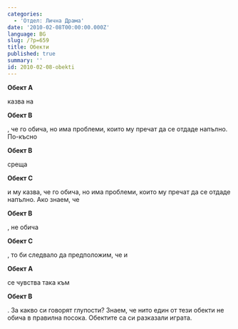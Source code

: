```yaml
---
categories:
  - 'Отдел: Лична Драма'
date: '2010-02-08T00:00:00.000Z'
language: BG
slug: /?p=659
title: Обекти
published: true
summary: ''
id: 2010-02-08-obekti
---
```


**Обект А**

 казва на 

**Обект В**

, че го обича, но има проблеми, които му пречат да се отдаде напълно. По-късно 

**Обект В**

 среща 

**Обект С**

 и му казва, че го обича, но има проблеми, които му пречат да се отдаде напълно. Ако знаем, че 

**Обект В**

, не обича 

**Обект С**

, то би следвало да предположим, че и 

**Обект А**

 се чувства така към 

**Обект В**

. За какво си говорят глупости? Знаем, че нито един от тези обекти не обича в правилна посока. Обектите са си разказали играта.
